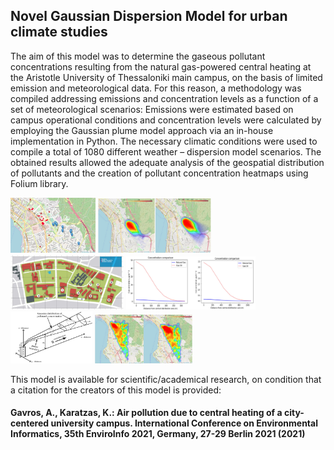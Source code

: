 ## Novel Gaussian Dispersion Model for urban climate studies

The aim of this model was to determine the gaseous pollutant concentrations resulting from the natural gas-powered central heating at the Aristotle University of Thessaloniki main campus, on the basis of limited emission and meteorological data. For this reason, a methodology was compiled addressing emissions and concentration levels as a function of a set of meteorological scenarios: Emissions were estimated based on campus operational conditions and concentration levels were calculated by employing the Gaussian plume model approach via an in-house implementation in Python. The necessary climatic conditions were used to compile a total of 1080 different weather – dispersion model scenarios. The obtained results allowed the adequate analysis of the geospatial distribution of pollutants and the creation of pollutant concentration heatmaps using Folium library.

<img src="https://github.com/andreasgav/Novel-Gaussian-Dispersion-Model-for-urban-climate-studies/blob/main/Images/Points%20in%20Thessaloniki%20were%20maximum%20values%20occur.jpg" width="27%"></img> <img src="https://github.com/andreasgav/Novel-Gaussian-Dispersion-Model-for-urban-climate-studies/blob/main/Images/architecture_heatmap.JPG" width="36%"></img> <img src="https://github.com/andreasgav/Novel-Gaussian-Dispersion-Model-for-urban-climate-studies/blob/main/Images/auth%20map%20color.jpg" width="36%"></img> <img src="https://github.com/andreasgav/Novel-Gaussian-Dispersion-Model-for-urban-climate-studies/blob/main/Images/fluctuation_nox_building13.JPG" width="41%"></img> <img src="https://github.com/andreasgav/Novel-Gaussian-Dispersion-Model-for-urban-climate-studies/blob/main/Images/gauss%20disperss.jpg" width="26%"></img> <img src="https://github.com/andreasgav/Novel-Gaussian-Dispersion-Model-for-urban-climate-studies/blob/main/Images/total_heatmap.JPG" width="31%"></img> 



This model is available for scientific/academical research, on condition that a citation for the creators of this model is provided:

#### Gavros, A., Karatzas, K.: Air pollution due to central heating of a city-centered university campus. International Conference on Environmental Informatics, 35th EnviroInfo 2021, Germany, 27-29 Berlin 2021 (2021)
